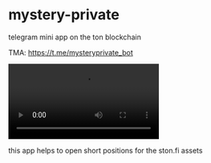 # mystery-private

telegram mini app on the ton blockchain

TMA: https://t.me/mysteryprivate_bot

![demo](demo.mov)

this app helps to open short positions for the ston.fi assets

